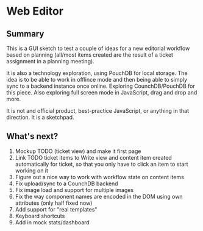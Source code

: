 # Web Editor
## Summary
This is a GUI sketch to test a couple of ideas for a new editorial workflow based on planning (all/most items created are the result of a ticket assignment in a planning meeting).

It is also a technology exploration, using PouchDB for local storage. The idea is to be able to work in offlince mode and then being able to simply sync to a backend instance once online. Exploring CounchDB/PouchDB for this piece. Also exploring full screen mode in JavaScript, drag and drop and more.

It is not and official product, best-practice JavaScript, or anything in that direction. It is a sketchpad.

## What's next?
1. Mockup TODO (ticket view) and make it first page
2. Link TODO ticket items to Write view and content item created automatically for ticket, so that you only have to click an item to start working on it
3. Figure out a nice way to work with workflow state on content items
4. Fix upload/sync to a CounchDB backend
5. Fix image load and support for multiple images
6. Fix the way component names are encoded in the DOM using own attributes (only half fixed now)
7. Add support for "real templates"
8. Keyboard shortcuts
9. Add in mock stats/dashboard


